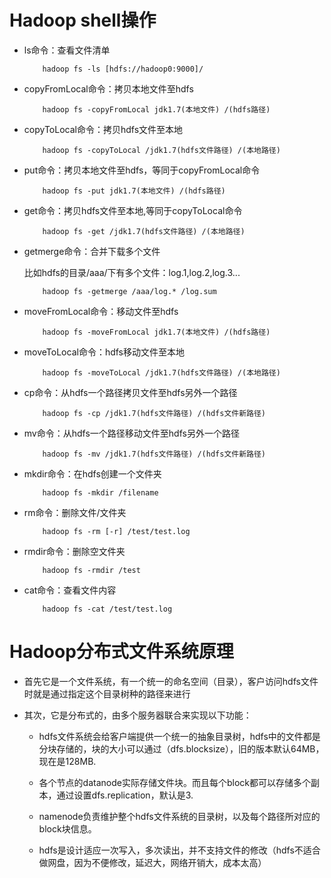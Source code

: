 # Hadoop shell操作

-  ls命令：查看文件清单

	```
		hadoop fs -ls [hdfs://hadoop0:9000]/
	```
	
- copyFromLocal命令：拷贝本地文件至hdfs

	```
		hadoop fs -copyFromLocal jdk1.7(本地文件) /(hdfs路径)
	```
	
- copyToLocal命令：拷贝hdfs文件至本地

	```
		hadoop fs -copyToLocal /jdk1.7(hdfs文件路径) /(本地路径)
	```
	
- put命令：拷贝本地文件至hdfs，等同于copyFromLocal命令

	```
		hadoop fs -put jdk1.7(本地文件) /(hdfs路径)
	```
	
- get命令：拷贝hdfs文件至本地,等同于copyToLocal命令

	```
		hadoop fs -get /jdk1.7(hdfs文件路径) /(本地路径)
	```
	
- getmerge命令：合并下载多个文件

	比如hdfs的目录/aaa/下有多个文件：log.1,log.2,log.3...
	
	```
		hadoop fs -getmerge /aaa/log.* /log.sum
	```
	
- moveFromLocal命令：移动文件至hdfs

	```
		hadoop fs -moveFromLocal jdk1.7(本地文件) /(hdfs路径)
	```
	
- moveToLocal命令：hdfs移动文件至本地

	```
		hadoop fs -moveToLocal /jdk1.7(hdfs文件路径) /(本地路径)
	```
	
- cp命令：从hdfs一个路径拷贝文件至hdfs另外一个路径

	```
		hadoop fs -cp /jdk1.7(hdfs文件路径) /(hdfs文件新路径)
	```
	
- mv命令：从hdfs一个路径移动文件至hdfs另外一个路径

	```
		hadoop fs -mv /jdk1.7(hdfs文件路径) /(hdfs文件新路径)
	```
	
- mkdir命令：在hdfs创建一个文件夹

	```
		hadoop fs -mkdir /filename
	```
	
- rm命令：删除文件/文件夹
	
	```
		hadoop fs -rm [-r] /test/test.log
	```
	
- rmdir命令：删除空文件夹
	
	```
		hadoop fs -rmdir /test
	```
	
- cat命令：查看文件内容
	
	```
		hadoop fs -cat /test/test.log
	```
	
# Hadoop分布式文件系统原理

- 首先它是一个文件系统，有一个统一的命名空间（目录），客户访问hdfs文件时就是通过指定这个目录树种的路径来进行

- 其次，它是分布式的，由多个服务器联合来实现以下功能：

	- hdfs文件系统会给客户端提供一个统一的抽象目录树，hdfs中的文件都是分块存储的，块的大小可以通过（dfs.blocksize），旧的版本默认64MB，现在是128MB.
	
	- 各个节点的datanode实际存储文件块。而且每个block都可以存储多个副本，通过设置dfs.replication，默认是3.
	
	- namenode负责维护整个hdfs文件系统的目录树，以及每个路径所对应的block块信息。
	
	- hdfs是设计适应一次写入，多次读出，并不支持文件的修改（hdfs不适合做网盘，因为不便修改，延迟大，网络开销大，成本太高）